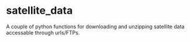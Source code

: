 # satellite_data
A couple of python functions for downloading and unzipping satellite data accessable through urls/FTPs. 
